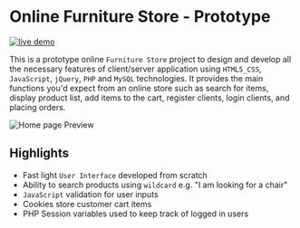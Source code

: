 # Online Furniture Store - Prototype

[![live demo](https://img.shields.io/badge/demo-online-green.svg)](http://dava.tech/projects/furniture)


This is a prototype online `Furniture Store` project to design and develop all the necessary features of client/server application using `HTML5_CSS`, `JavaScript`, `jQuery`, `PHP` and `MySQL` technologies. It provides the main functions you'd expect from an online store such as search for items, display product list, add items to the cart, register clients, login clients, and placing orders.

![Home page Preview](https://dl.dropboxusercontent.com/s/mujx8svzfamcj0t/home.png?dl=0)

## Highlights
- Fast light `User Interface` developed from scratch
- Ability to search products using `wildcard` e.g. "I am looking for a chair"
- `JavaScript` validation for user inputs
- Cookies store customer cart items
- PHP Session variables used to keep track of logged in users 
